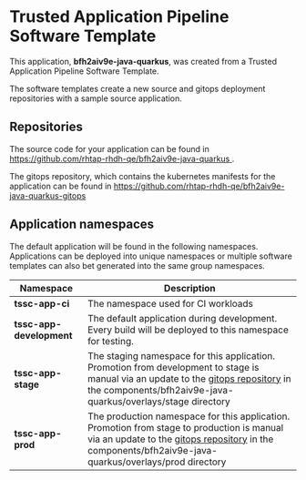 # Trusted Application Pipeline Software Template

This application, **bfh2aiv9e-java-quarkus**, was created from a Trusted Application Pipeline Software Template.

The software templates create a new source and gitops deployment repositories with a sample source application. 

## Repositories

The source code for your application can be found in [https://github.com/rhtap-rhdh-qe/bfh2aiv9e-java-quarkus ](https://github.com/rhtap-rhdh-qe/bfh2aiv9e-java-quarkus ).
 
The gitops repository, which contains the kubernetes manifests for the application can be found in 
[https://github.com/rhtap-rhdh-qe/bfh2aiv9e-java-quarkus-gitops ](https://github.com/rhtap-rhdh-qe/bfh2aiv9e-java-quarkus-gitops ) 

## Application namespaces 

The default application will be found in the following namespaces. Applications can be deployed into unique namespaces or multiple software templates can also bet generated into the same group namespaces.  

|  Namespace   |  Description   |  
| -------- | -------- |
| **tssc-app-ci** | The namespace used for CI workloads |
| **tssc-app-development** | The default application during development. Every build will be deployed to this namespace for testing. |
| **tssc-app-stage** | The staging namespace for this application. Promotion from development to stage is manual via an update to the [gitops repository](https://github.com/rhtap-rhdh-qe/bfh2aiv9e-java-quarkus-gitops ) in the components/bfh2aiv9e-java-quarkus/overlays/stage directory |
| **tssc-app-prod** | The production namespace for this application. Promotion from stage to production is manual via an update to the [gitops repository](https://github.com/rhtap-rhdh-qe/bfh2aiv9e-java-quarkus-gitops ) in the components/bfh2aiv9e-java-quarkus/overlays/prod directory |